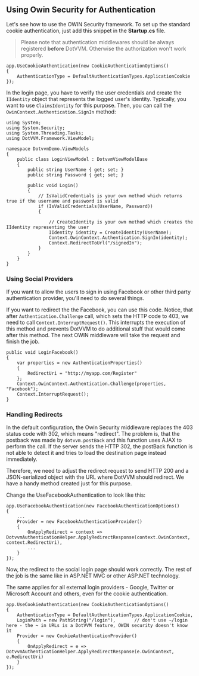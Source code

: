 ## Using Owin Security for Authentication

Let's see how to use the OWIN Security framework. To set up the standard cookie authentication, 
just add this snippet in the **Startup.cs** file.

>Please note that authentication middlewares should be always registered **before** DotVVM. Otherwise the authorization won't work properly.

```CSHARP
app.UseCookieAuthentication(new CookieAuthenticationOptions()
{
    AuthenticationType = DefaultAuthenticationTypes.ApplicationCookie
});
```

In the login page, you have to verify the user credentials and create the `IIdentity` object that represents the logged user's identity.
Typically, you want to use `ClaimsIdentity` for this purpose. Then, you can call the `OwinContext.Authentication.SignIn` method:

```CSHARP
using System;
using System.Security;
using System.Threading.Tasks;
using DotVVM.Framework.ViewModel;

namespace DotvvmDemo.ViewModels
{
    public class LoginViewModel : DotvvmViewModelBase
    {
        public string UserName { get; set; }
        public string Password { get; set; }        
    
        public void Login() 
        {
            // IsValidCredentials is your own method which returns true if the username and password is valid
            if (IsValidCredentials(UserName, Password)) 
            {
                
                // CreateIdentity is your own method which creates the IIdentity representing the user
                IIdentity identity = CreateIdentity(UserName);
                Context.OwinContext.Authentication.SignIn(identity);
                Context.RedirectToUrl("/signedIn");
            }
        }
    }
}
```

### Using Social Providers

If you want to allow the users to sign in using Facebook or other third party authentication provider,
you'll need to do several things.

If you want to redirect the the Facebook, you can use this code.
Notice, that after `Authentication.Challenge` call, which sets the HTTP code to 403, we need to call
`Context.InterruptRequest()`. This interrupts the execution of this method and prevents DotVVM to do 
additional stuff that would come after this method. The next OWIN middleware will take the request
and finish the job.

```CSHARP
public void LoginFacebook()
{
    var properties = new AuthenticationProperties()
    {
        RedirectUri = "http://myapp.com/Register"
    };
    Context.OwinContext.Authentication.Challenge(properties, "Facebook");
    Context.InterruptRequest();
}
```

### Handling Redirects

In the default configuration, the Owin Security middleware replaces the 403 status code
with 302, which means "redirect". The problem is, that the postback was made by `dotvvm.postBack`
and this function uses AJAX to perform the call. If the server sends the HTTP 302, the postBack
function is not able to detect it and tries to load the destination page instead immediately.

Therefore, we need to adjust the redirect request to send HTTP 200 and a JSON-serialized object
with the URL where DotVVM should redirect. We have a handy method created just for this purpose.

Change the UseFacebookAuthentication to look like this:

```CSHARP
app.UseFacebookAuthentication(new FacebookAuthenticationOptions()
{
    ...
    Provider = new FacebookAuthenticationProvider()
    {
        OnApplyRedirect = context => DotvvmAuthenticationHelper.ApplyRedirectResponse(context.OwinContext, context.RedirectUri),
        ...
    }
});
```

Now, the redirect to the social login page should work correctly.
The rest of the job is the same like in ASP.NET MVC or other ASP.NET technology.

The same applies for all external login providers - Google, Twitter or Microsoft Account and others, even for the cookie authentication.

```CSHARP
app.UseCookieAuthentication(new CookieAuthenticationOptions()
{
    AuthenticationType = DefaultAuthenticationTypes.ApplicationCookie,
    LoginPath = new PathString("/login"),       // don't use ~/login here - the ~ in URLs is a DotVVM feature, OWIN security doesn't know it
    Provider = new CookieAuthenticationProvider()
    {
        OnApplyRedirect = e => DotvvmAuthenticationHelper.ApplyRedirectResponse(e.OwinContext, e.RedirectUri)
    }
});
```

